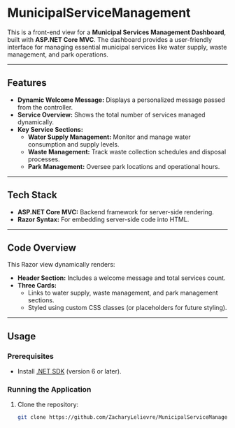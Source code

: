 # MunicipalServiceManagement

This is a front-end view for a **Municipal Services Management Dashboard**, built with **ASP.NET Core MVC**. The dashboard provides a user-friendly interface for managing essential municipal services like water supply, waste management, and park operations.

---

## Features

- **Dynamic Welcome Message:** Displays a personalized message passed from the controller.
- **Service Overview:** Shows the total number of services managed dynamically.
- **Key Service Sections:**
  - **Water Supply Management:** Monitor and manage water consumption and supply levels.
  - **Waste Management:** Track waste collection schedules and disposal processes.
  - **Park Management:** Oversee park locations and operational hours.

---

## Tech Stack

- **ASP.NET Core MVC:** Backend framework for server-side rendering.
- **Razor Syntax:** For embedding server-side code into HTML.

---

## Code Overview

This Razor view dynamically renders:
- **Header Section:** Includes a welcome message and total services count.
- **Three Cards:**
  - Links to water supply, waste management, and park management sections.
  - Styled using custom CSS classes (or placeholders for future styling).

---

## Usage

### Prerequisites

- Install [.NET SDK](https://dotnet.microsoft.com/download) (version 6 or later).

### Running the Application

1. Clone the repository:
   ```bash
   git clone https://github.com/ZacharyLelievre/MunicipalServiceManagement.git
